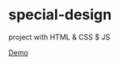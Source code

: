 # special-design
project with HTML &amp; CSS $ JS

<a href="https://mora-abdallah.github.io/special-design-main/">Demo</a>
